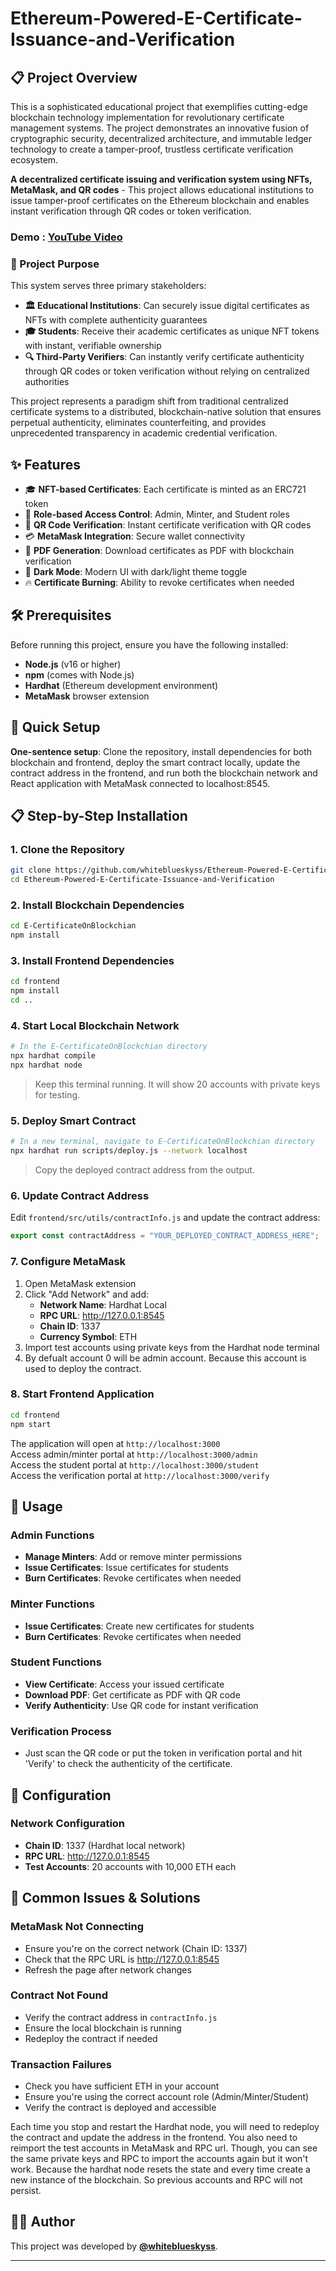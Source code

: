 # Ethereum-Powered-E-Certificate-Issuance-and-Verification

## 📋 Project Overview

This is a sophisticated educational project that exemplifies cutting-edge blockchain technology implementation for revolutionary certificate management systems. The project demonstrates an innovative fusion of cryptographic security, decentralized architecture, and immutable ledger technology to create a tamper-proof, trustless certificate verification ecosystem.

**A decentralized certificate issuing and verification system using NFTs, MetaMask, and QR codes** - This project allows educational institutions to issue tamper-proof certificates on the Ethereum blockchain and enables instant verification through QR codes or token verification.

### Demo :  **[YouTube Video](https://www.youtube.com/watch?v=HsLQVXlGbLA)**

### 🎯 Project Purpose

This system serves three primary stakeholders:

- **🏛️ Educational Institutions**: Can securely issue digital certificates as NFTs with complete authenticity guarantees
- **🎓 Students**: Receive their academic certificates as unique NFT tokens with instant, verifiable ownership
- **🔍 Third-Party Verifiers**: Can instantly verify certificate authenticity through QR codes or token verification without relying on centralized authorities

This project represents a paradigm shift from traditional centralized certificate systems to a distributed, blockchain-native solution that ensures perpetual authenticity, eliminates counterfeiting, and provides unprecedented transparency in academic credential verification.

## ✨ Features

- 🎓 **NFT-based Certificates**: Each certificate is minted as an ERC721 token
- 🔐 **Role-based Access Control**: Admin, Minter, and Student roles
- 📱 **QR Code Verification**: Instant certificate verification with QR codes
- 💳 **MetaMask Integration**: Secure wallet connectivity
- 📄 **PDF Generation**: Download certificates as PDF with blockchain verification
- 🌙 **Dark Mode**: Modern UI with dark/light theme toggle
- 🔥 **Certificate Burning**: Ability to revoke certificates when needed

## 🛠 Prerequisites

Before running this project, ensure you have the following installed:

- **Node.js** (v16 or higher)
- **npm** (comes with Node.js)
- **Hardhat** (Ethereum development environment)
- **MetaMask** browser extension

## 🚀 Quick Setup

**One-sentence setup**: Clone the repository, install dependencies for both blockchain and frontend, deploy the smart contract locally, update the contract address in the frontend, and run both the blockchain network and React application with MetaMask connected to localhost:8545.

## 📋 Step-by-Step Installation

### 1. Clone the Repository

```bash
git clone https://github.com/whiteblueskyss/Ethereum-Powered-E-Certificate-Issuance-and-Verification.git
cd Ethereum-Powered-E-Certificate-Issuance-and-Verification
```

### 2. Install Blockchain Dependencies

```bash
cd E-CertificateOnBlockchian
npm install
```

### 3. Install Frontend Dependencies

```bash
cd frontend
npm install
cd ..
```

### 4. Start Local Blockchain Network

```bash
# In the E-CertificateOnBlockchian directory
npx hardhat compile
npx hardhat node
```

> Keep this terminal running. It will show 20 accounts with private keys for testing.

### 5. Deploy Smart Contract

```bash
# In a new terminal, navigate to E-CertificateOnBlockchian directory
npx hardhat run scripts/deploy.js --network localhost
```

> Copy the deployed contract address from the output.

### 6. Update Contract Address

Edit `frontend/src/utils/contractInfo.js` and update the contract address:

```javascript
export const contractAddress = "YOUR_DEPLOYED_CONTRACT_ADDRESS_HERE";
```

### 7. Configure MetaMask

1. Open MetaMask extension
2. Click "Add Network" and add:
   - **Network Name**: Hardhat Local
   - **RPC URL**: http://127.0.0.1:8545
   - **Chain ID**: 1337
   - **Currency Symbol**: ETH
3. Import test accounts using private keys from the Hardhat node terminal
4. By defualt account 0 will be admin account. Because this account is used to deploy the contract. 

### 8. Start Frontend Application

```bash
cd frontend
npm start
```

The application will open at `http://localhost:3000`  
Access admin/minter portal at `http://localhost:3000/admin`  
Access the student portal at `http://localhost:3000/student`  
Access the verification portal at `http://localhost:3000/verify`

## 🎯 Usage

### Admin Functions

- **Manage Minters**: Add or remove minter permissions
- **Issue Certificates**: Issue certificates for students
- **Burn Certificates**: Revoke certificates when needed

### Minter Functions

- **Issue Certificates**: Create new certificates for students
- **Burn Certificates**: Revoke certificates when needed

### Student Functions

- **View Certificate**: Access your issued certificate
- **Download PDF**: Get certificate as PDF with QR code
- **Verify Authenticity**: Use QR code for instant verification

### Verification Process

- Just scan the QR code or put the token in verification portal and hit 'Verify' to check the authenticity of the certificate.

## 🔧 Configuration

### Network Configuration

- **Chain ID**: 1337 (Hardhat local network)
- **RPC URL**: http://127.0.0.1:8545
- **Test Accounts**: 20 accounts with 10,000 ETH each

## 🚨 Common Issues & Solutions

### MetaMask Not Connecting

- Ensure you're on the correct network (Chain ID: 1337)
- Check that the RPC URL is http://127.0.0.1:8545
- Refresh the page after network changes

### Contract Not Found

- Verify the contract address in `contractInfo.js`
- Ensure the local blockchain is running
- Redeploy the contract if needed

### Transaction Failures

- Check you have sufficient ETH in your account
- Ensure you're using the correct account role (Admin/Minter/Student)
- Verify the contract is deployed and accessible

Each time you stop and restart the Hardhat node, you will need to redeploy the contract and update the address in the frontend. You also need to reimport the test accounts in MetaMask and RPC url. Though, you can see the same private keys and RPC to import the accounts again but it won't work. Because the hardhat node resets the state and every time create a new instance of the blockchain. So previous accounts and RPC will not persist.

## 👨‍💻 Author

This project was developed by **[@whiteblueskyss](https://github.com/whiteblueskyss)**.

---
